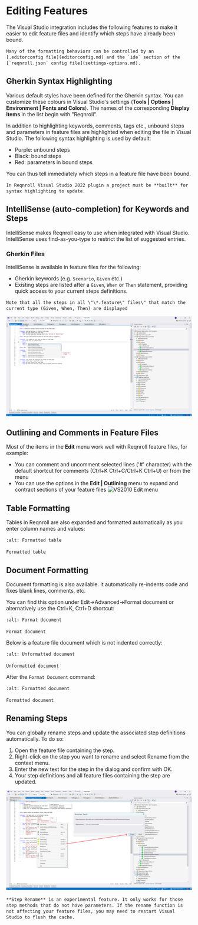 # Editing Features

The Visual Studio integration includes the following features to make it
easier to edit feature files and identify which steps have already been
bound.

```{note}
Many of the formatting behaviors can be controlled by an [.editorconfig file](editorconfig.md) and the `ide` section of the [`reqnroll.json` config file](settings-options.md).
```

## Gherkin Syntax Highlighting

Various default styles have been defined for the Gherkin syntax. You can
customize these colours in Visual Studio\'s settings (**Tools \| Options
\| Environment \| Fonts and Colors**). The names of the corresponding
**Display items** in the list begin with \"Reqnroll\".

In addition to highlighting keywords, comments, tags etc., unbound steps
and parameters in feature files are highlighted when editing the file in
Visual Studio. The following syntax highlighting is used by default:

-   Purple: unbound steps
-   Black: bound steps
-   Red: parameters in bound steps

You can thus tell immediately which steps in a feature file have been
bound.

```{note}
In Reqnroll Visual Studio 2022 plugin a project must be **built** for
syntax highlighting to update.
```

## IntelliSense (auto-completion) for Keywords and Steps

IntelliSense makes Reqnroll easy to use when integrated with Visual
Studio. IntelliSense uses find-as-you-type to restrict the list of
suggested entries.

### Gherkin Files

IntelliSense is available in feature files for the following:

-   Gherkin keywords (e.g. `Scenario`, `Given` etc.)
-   Existing steps are listed after a `Given`, `When` or `Then`
    statement, providing quick access to your current steps definitions.

```{note}
Note that all the steps in all \"\*.feature\" files\" that match the
current type (Given, When, Then) are displayed
```

![image](../../_static/images/vs2022inteli.png)

## Outlining and Comments in Feature Files

Most of the items in the **Edit** menu work well with Reqnroll feature
files, for example:

-   You can comment and uncomment selected lines (\'#\' character) with
    the default shortcut for comments (Ctrl+K Ctrl+C/Ctrl+K Ctrl+U) or
    from the menu
-   You can use the options in the **Edit \| Outlining** menu to expand
    and contract sections of your feature files ![VS2010 Edit
    menu](../../_static/images/outlining_editor.png)

## Table Formatting

Tables in Reqnroll are also expanded and formatted automatically as you
enter column names and values:

```{figure} /_static/images/tablegifvs.gif
:alt: Formatted table

Formatted table
```

## Document Formatting

Document formatting is also available. It automatically re-indents code
and fixes blank lines, comments, etc.

You can find this option under Edit-\>Advanced-\>Format document or
alternatively use the Ctrl+K, Ctrl+D shortcut:

```{figure} /_static/images/format-doc.png
:alt: Format document

Format document
```

Below is a feature file document which is not indented correctly:

```{figure} /_static/images/format-doc-before.png
:alt: Unformatted document

Unformatted document
```

After the `Format Document` command:

```{figure} /_static/images/format-doc-after.png
:alt: Formatted document

Formatted document
```

## Renaming Steps

You can globally rename steps and update the associated step definitions
automatically. To do so:

1.  Open the feature file containing the step.
2.  Right-click on the step you want to rename and select Rename from
    the context menu.
3.  Enter the new text for the step in the dialog and confirm with OK.
4.  Your step definitions and all feature files containing the step are updated.

![Rename Step 2022](../../_static/images/renamestep2022.png)


```{note}
**Step Rename** is an experimental feature. It only works for those step methods that do not have parameters. If the rename function is not affecting your feature files, you may need to restart Visual Studio to flush the cache.
```

